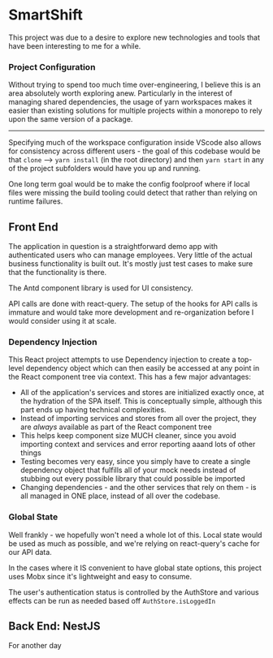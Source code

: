 # SmartShift

This project was due to a desire to explore new technologies and tools that have been interesting to me for a while.

### Project Configuration

Without trying to spend too much time over-engineering, I believe this is an area absolutely worth exploring anew. Particularly in the interest of managing shared dependencies, the usage of yarn workspaces makes it easier than existing solutions for multiple projects within a monorepo to rely upon the same version of a package.

---

Specifying much of the workspace configuration inside VScode also allows for consistency across different users - the goal of this codebase would be that `clone` --> `yarn install` (in the root directory) and then `yarn start` in any of the project subfolders would have you up and running.

One long term goal would be to make the config foolproof where if local files were missing the build tooling could detect that rather than relying on runtime failures.

## Front End

The application in question is a straightforward demo app with authenticated users who can manage employees. Very little of the actual business functionality is built out. It's mostly just test cases to make sure that the functionality is there.

The Antd component library is used for UI consistency.

API calls are done with react-query. The setup of the hooks for API calls is immature and would take more development and re-organization before I would consider using it at scale.

### Dependency Injection

This React project attempts to use Dependency injection to create a top-level dependency object which can then easily be accessed at any point in the React component tree via context. This has a few major advantages:

- All of the application's services and stores are initialized exactly once, at the hydration of the SPA itself. This is conceptually simple, although this part ends up having technical complexities.
- Instead of importing services and stores from all over the project, they are _always_ available as part of the React component tree
- This helps keep component size MUCH cleaner, since you avoid importing context and services and error reporting aaand lots of other things
- Testing becomes very easy, since you simply have to create a single dependency object that fulfills all of your mock needs instead of stubbing out every possible library that could possible be imported
- Changing dependencies - and the other services that rely on them - is all managed in ONE place, instead of all over the codebase.

### Global State

Well frankly - we hopefully won't need a whole lot of this. Local state would be used as much as possible, and we're relying on react-query's cache for our API data.

In the cases where it IS convenient to have global state options, this project uses Mobx since it's lightweight and easy to consume.

The user's authentication status is controlled by the AuthStore and various effects can be run as needed based off `AuthStore.isLoggedIn`

## Back End: NestJS

For another day
